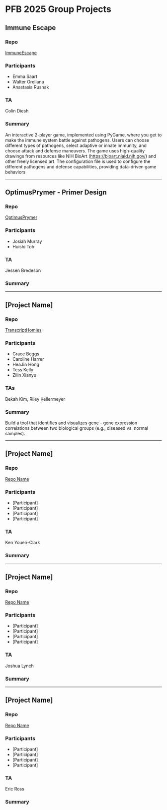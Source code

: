 # PFB 2025 Group Projects

## Immune Escape

### Repo
[ImmuneEscape](https://github.com/cmdcolin/ImmuneEscape)

### Participants
- Emma Saart
- Walter Orellana
- Anastasia Rusnak 

### TA
Colin Diesh

### Summary
An interactive 2-player game, implemented using PyGame, where you get to make the immune system battle against pathogens. Users can choose different types of pathogens, select adaptive or innate immunity, and choose attack and defense maneuvers. The game uses high-quality drawings from resources like NIH BioArt (https://bioart.niaid.nih.gov/) and other freely licensed art. The configuration file is used to configure the different pathogens and defense capabilities, providing data-driven game behaviors


  
----  


## OptimusPrymer - Primer Design

### Repo
[OptimusPrymer](https://github.com/josiahmurra/cshl_primer_design)

### Participants
- Josiah Murray
- Huishi Toh

### TA
Jessen Bredeson

### Summary


  
----  

## [Project Name]

### Repo
[TranscriptHomies](https://github.com/rikellermeyer/TranscriptHomies)

### Participants
- Grace Beggs
- Caroline Harrer
- HeaJin Hong
- Tess Kelly
- Zilin Xianyu

### TAs
Bekah Kim, Riley Kellermeyer
  
### Summary
Build a tool that identifies and visualizes gene - gene expression correlations between two biological groups (e.g., diseased vs. normal samples).
  
----  

## [Project Name]

### Repo
[Repo Name](path)

### Participants
- [Participant]
- [Participant]
- [Participant]
- [Participant]

### TA
Ken Youen-Clark
  
### Summary


----  

## [Project Name]

### Repo
[Repo Name](path)

### Participants
- [Participant]
- [Participant]
- [Participant]
- [Participant]

### TA
Joshua Lynch
  
### Summary




----  

## [Project Name]

### Repo
[Repo Name](path)

### Participants
- [Participant]
- [Participant]
- [Participant]
- [Participant]

### TA
Eric Ross
  
### Summary

